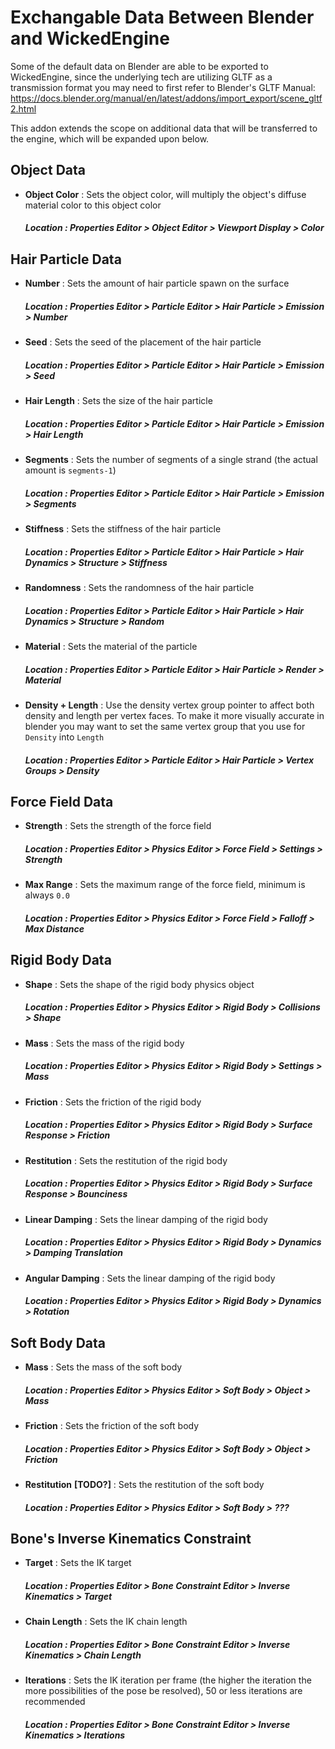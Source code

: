 # Exchangable Data Between Blender and WickedEngine

Some of the default data on Blender are able to be exported to WickedEngine, since the underlying tech are utilizing GLTF as a transmission format you may need to first refer to Blender's GLTF Manual: https://docs.blender.org/manual/en/latest/addons/import_export/scene_gltf2.html

This addon extends the scope on additional data that will be transferred to the engine, which will be expanded upon below.

## Object Data

- **Object Color** : Sets the object color, will multiply the object's diffuse material color to this object color <br> <h5>Location : Properties Editor > Object Editor > Viewport Display > Color</h5>

## Hair Particle Data

- **Number** : Sets the amount of hair particle spawn on the surface <br> <h5> Location : Properties Editor > Particle Editor > Hair Particle > Emission > Number </h5>

- **Seed** : Sets the seed of the placement of the hair particle <br> <h5> Location : Properties Editor > Particle Editor > Hair Particle > Emission > Seed </h5>

- **Hair Length** : Sets the size of the hair particle <br> <h5> Location : Properties Editor > Particle Editor > Hair Particle > Emission > Hair Length </h5>

- **Segments** : Sets the number of segments of a single strand (the actual amount is `segments-1`) <br> <h5> Location : Properties Editor > Particle Editor > Hair Particle > Emission > Segments </h5>

- **Stiffness** : Sets the stiffness of the hair particle <br> <h5> Location : Properties Editor > Particle Editor > Hair Particle > Hair Dynamics > Structure > Stiffness </h5>

- **Randomness** : Sets the randomness of the hair particle <br> <h5> Location : Properties Editor > Particle Editor > Hair Particle > Hair Dynamics > Structure > Random </h5>

- **Material** : Sets the material of the particle <br> <h5> Location : Properties Editor > Particle Editor > Hair Particle > Render > Material</h5>

- **Density + Length** : Use the density vertex group pointer to affect both density and length per vertex faces. To make it more visually accurate in blender you may want to set the same vertex group that you use for `Density` into `Length`<br> <h5> Location : Properties Editor > Particle Editor > Hair Particle > Vertex Groups > Density</h5>

## Force Field Data
- **Strength** : Sets the strength of the force field <br> <h5> Location : Properties Editor > Physics Editor > Force Field > Settings > Strength</h5>
- **Max Range** : Sets the maximum range of the force field, minimum is always `0.0` <br> <h5> Location : Properties Editor > Physics Editor > Force Field > Falloff > Max Distance </h5>

## Rigid Body Data
- **Shape** : Sets the shape of the rigid body physics object <br> <h5> Location : Properties Editor > Physics Editor > Rigid Body > Collisions > Shape </h5>
- **Mass** : Sets the mass of the rigid body <br> <h5> Location : Properties Editor > Physics Editor > Rigid Body > Settings > Mass </h5>
- **Friction** : Sets the friction of the rigid body <br> <h5> Location : Properties Editor > Physics Editor > Rigid Body > Surface Response > Friction </h5>
- **Restitution** : Sets the restitution of the rigid body <br> <h5> Location : Properties Editor > Physics Editor > Rigid Body > Surface Response > Bounciness </h5>
- **Linear Damping** : Sets the linear damping of the rigid body <br> <h5> Location : Properties Editor > Physics Editor > Rigid Body > Dynamics > Damping Translation </h5>
- **Angular Damping** : Sets the linear damping of the rigid body <br> <h5> Location : Properties Editor > Physics Editor > Rigid Body > Dynamics > Rotation </h5>

## Soft Body Data
- **Mass** : Sets the mass of the soft body <br> <h5> Location : Properties Editor > Physics Editor > Soft Body > Object > Mass </h5>
- **Friction** : Sets the friction of the soft body <br> <h5> Location : Properties Editor > Physics Editor > Soft Body > Object > Friction </h5>
- **Restitution** **[TODO?]** : Sets the restitution of the soft body <br> <h5> Location : Properties Editor > Physics Editor > Soft Body > ??? </h5>

## Bone's Inverse Kinematics Constraint
- **Target** : Sets the IK target <br> <h5> Location : Properties Editor > Bone Constraint Editor > Inverse Kinematics > Target </h5>
- **Chain Length** : Sets the IK chain length <br> <h5> Location : Properties Editor > Bone Constraint Editor > Inverse Kinematics > Chain Length </h5>
- **Iterations** : Sets the IK iteration per frame (the higher the iteration the more possibilities of the pose be resolved), 50 or less iterations are recommended <br> <h5> Location : Properties Editor > Bone Constraint Editor > Inverse Kinematics > Iterations </h5>